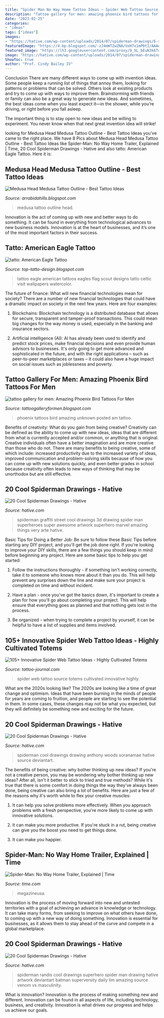 ```yaml
---
title: "Spider Man No Way Home Tattoo Ideas ~ Spider Web Tattoo Source Totems Cultivated Innovative Highly"
description: "Tattoo gallery for men: amazing phoenix bird tattoos for men"
date: "2023-02-25"
categories:
- "ideas"
tags: ["ideas"]
images:
- "https://hative.com/wp-content/uploads/2014/07/spiderman-drawings/6-spiderman-drawings.jpg"
featuredImage: "https://4.bp.blogspot.com/-zJ4mWTZwZNA/UxH7x1mPDtI/AAAAAAAAAiU/hscqcVWQFxQ/s1600/Amazing+Phoenix+Bird+Tattoos+For+Men.jpg"
featured_image: "https://lh3.googleusercontent.com/proxy/9_XL_bEuN3k6ToCAsqNiU6I6GPTyOCIyKI9a3vDKcLEqhqET_nkD01XuhptkYWGMMn0_uiYSHKPm4O981iqkdiBHoA1z7Viim-lHASjObyTaji2YhgwXwsarUNj50d79=w1200-h630-p-k-no-nu"
image: "https://hative.com/wp-content/uploads/2014/07/spiderman-drawings/6-spiderman-drawings.jpg"
ShowToc: true
author: "Prof. Cindy Bailey IV"
---
```



Conclusion
There are many different ways to come up with invention ideas. Some people keep a running list of things that annoy them, looking for patterns or problems that can be solved. Others look at existing products and try to come up with ways to improve them.
 Brainstorming with friends or family can also be a great way to generate new ideas. And sometimes, the best ideas come when you least expect it—in the shower, while you’re driving, or right before you fall asleep.

The important thing is to stay open to new ideas and be willing to experiment. You never know when that next great invention idea will strike!

	

		
looking for Medusa Head Medusa Tattoo Outline - Best Tattoo Ideas you've came to the right place. We have 8 Pics about Medusa Head Medusa Tattoo Outline - Best Tattoo Ideas like Spider-Man: No Way Home Trailer, Explained | Time, 20 Cool Spiderman Drawings - Hative and also tatto: American Eagle Tattoo. Here it is:
		
    
## Medusa Head Medusa Tattoo Outline - Best Tattoo Ideas

<img loading=lazy src="https://lh3.googleusercontent.com/proxy/9_XL_bEuN3k6ToCAsqNiU6I6GPTyOCIyKI9a3vDKcLEqhqET_nkD01XuhptkYWGMMn0_uiYSHKPm4O981iqkdiBHoA1z7Viim-lHASjObyTaji2YhgwXwsarUNj50d79=w1200-h630-p-k-no-nu" onerror="this.onerror=null;this.src='https://tse1.mm.bing.net/th?id=OIP.6VZLhBP_egtRE55QKHfVzwHaGO&amp;pid=15.1';" alt="Medusa Head Medusa Tattoo Outline - Best Tattoo Ideas">

_Source: arrabidahills.blogspot.com_

>medusa tattoo outline head. 

	

Innovation is the act of coming up with new and better ways to do something. It can be found in everything from technological advances to new business models. Innovation is at the heart of businesses, and it’s one of the most important factors in their success.

    
## Tatto: American Eagle Tattoo

<img loading=lazy src="http://3.bp.blogspot.com/-XaipPGDN2_8/UQVepohzFNI/AAAAAAAAQSs/BYBFm2ATFBw/s1600/Img9854_eagle.jpg" onerror="this.onerror=null;this.src='https://tse2.mm.bing.net/th?id=OIP.wymMuZdaokzFrw9IbLfOigAAAA&amp;pid=15.1';" alt="tatto: American Eagle Tattoo">

_Source: top-tatto-design.blogspot.com_

>tattoo eagle american tattoos eagles flag scout designs tatto celtic visit wallpapers watercolor. 

	

The future of finance: What will new financial technologies mean for society?
There are a number of new financial technologies that could have a dramatic impact on society in the next few years. Here are four examples:
1. Blockchains: Blockchain technology is a distributed database that allows for secure, transparent and tamper-proof transactions. This could mean big changes for the way money is used, especially in the banking and insurance sectors.

2. Artificial intelligence (AI): AI has already been used to identify and predict stock prices, make financial decisions and even provide human advisors to businesses. It's only going to get more advanced and sophisticated in the future, and with the right applications – such as peer-to-peer marketplaces or taxes – it could also have a huge impact on social issues such as joblessness and poverty.


    
## Tattoo Gallery For Men: Amazing Phoenix Bird Tattoos For Men

<img loading=lazy src="https://4.bp.blogspot.com/-zJ4mWTZwZNA/UxH7x1mPDtI/AAAAAAAAAiU/hscqcVWQFxQ/s1600/Amazing+Phoenix+Bird+Tattoos+For+Men.jpg" onerror="this.onerror=null;this.src='https://tse2.mm.bing.net/th?id=OIP.DC-2pWATsMCR934M531P6wHaKG&amp;pid=15.1';" alt="tattoo gallery for men: Amazing Phoenix Bird Tattoos For Men">

_Source: tattoogalleryformen.blogspot.com_

>phoenix tattoos bird amazing unknown posted am tattoo. 

	

Benefits of creativity: What do you gain from being creative?
Creativity can be defined as the ability to come up with new ideas, ideas that are different from what is currently accepted and/or common, or anything that is original. Creative individuals often have a better imagination and are more creative than those who do not. There are many benefits to being creative, some of which include: increased productivity due to the increased variety of ideas, improved communication and problem-solving skills because of how you can come up with new solutions quickly, and even better grades in school because creativity often leads to new ways of thinking that may be unorthodox but are still effective.

    
## 20 Cool Spiderman Drawings - Hative

<img loading=lazy src="https://hative.com/wp-content/uploads/2014/07/spiderman-drawings/4-spiderman-drawings.jpg" onerror="this.onerror=null;this.src='https://tse1.mm.bing.net/th?id=OIP.FoDb6moj54CFoORld7AAQwHaLH&amp;pid=15.1';" alt="20 Cool Spiderman Drawings - Hative">

_Source: hative.com_

>spiderman graffiti street cool drawings 3d drawing spider man superheroes super awesome artwork superhero marvel amazing things very arte hative. 

	

Basic Tips for Doing a Better Job: Be sure to follow these Basic Tips before starting any DIY project, and you'll get the job done right.
If you're looking to improve your DIY skills, there are a few things you should keep in mind before beginning any project. Here are some basic tips to help you get started: 
1) Follow the instructions thoroughly - if something isn't working correctly, take it to someone who knows more about it than you do. This will help prevent any surprises down the line and make sure your project is completed on time and without incident. 

2) Have a plan - once you've got the basics down, it's important to create a plan for how you'll go about completing your project. This will help ensure that everything goes as planned and that nothing gets lost in the process. 

3) Be organized - when trying to complete a project by yourself, it can be helpful to have a list of supplies and items involved.

    
## 105+ Innovative Spider Web Tattoo Ideas - Highly Cultivated Totems

<img loading=lazy src="http://tattoo-journal.com/wp-content/uploads/2016/09/spider-web-tattoo6-650x650.jpg" onerror="this.onerror=null;this.src='https://tse2.mm.bing.net/th?id=OIP.LNEcQsniyEW45VwmTPSYtwHaHa&amp;pid=15.1';" alt="105+ Innovative Spider Web Tattoo Ideas - Highly Cultivated Totems">

_Source: tattoo-journal.com_

>spider web tattoo source totems cultivated innovative highly. 

	

What are the 2020s looking like?
The 2020s are looking like a time of great change and optimism. Ideas that have been burning in the minds of people for years are coming to fruition, and people are starting to see the potential in them. In some cases, these changes may not be what you expected, but they will definitely be something new and exciting for the future.

    
## 20 Cool Spiderman Drawings - Hative

<img loading=lazy src="https://hative.com/wp-content/uploads/2014/07/spiderman-drawings/6-spiderman-drawings.jpg" onerror="this.onerror=null;this.src='https://tse2.mm.bing.net/th?id=OIP.z5GgcAyBC4O8_uCadql1DQHaKN&amp;pid=15.1';" alt="20 Cool Spiderman Drawings - Hative">

_Source: hative.com_

>spiderman cool drawings drawing anthony woods soranamae hative source deviantart. 

	

The benefits of being creative: why bother thinking up new ideas?
If you're not a creative person, you may be wondering why bother thinking up new ideas? After all, isn't it better to stick to tried and true methods? While it's true that there is some comfort in doing things the way they've always been done, being creative can also bring a lot of benefits. Here are just a few of the reasons why it's worth while to flex your creative muscles:
1. It can help you solve problems more effectively. When you approach problems with a fresh perspective, you're more likely to come up with innovative solutions.

2. It can make you more productive. If you're stuck in a rut, being creative can give you the boost you need to get things done.

3. It can make you happier.

    
## Spider-Man: No Way Home Trailer, Explained | Time

<img loading=lazy src="https://api.time.com/wp-content/uploads/2021/08/spider-man-no-way-home-12.png?w=1200&amp;h=628&amp;crop=1" onerror="this.onerror=null;this.src='https://tse3.mm.bing.net/th?id=OIP.LjwKenyAV-wXvKjwgE8UQwHaD4&amp;pid=15.1';" alt="Spider-Man: No Way Home Trailer, Explained | Time">

_Source: time.com_

>megazineusa. 

	

Innovation is the process of moving forward into new and untested territories with a goal of achieving an advance in knowledge or technology. It can take many forms, from seeking to improve on what others have done, to coming up with a new way of doing something. Innovation is essential for businesses, as it allows them to stay ahead of the curve and compete in a global marketplace.

    
## 20 Cool Spiderman Drawings - Hative

<img loading=lazy src="https://hative.com/wp-content/uploads/2014/07/spiderman-drawings/15-spiderman-drawings.jpg" onerror="this.onerror=null;this.src='https://tse1.mm.bing.net/th?id=OIP.T1VaZ5RqE1n-VBA_-6fhJwHaJv&amp;pid=15.1';" alt="20 Cool Spiderman Drawings - Hative">

_Source: hative.com_

>spiderman randis cool drawings superhero spider man drawing hative artwork deviantart batman superversity daily lim amazing source venom vs masculinity. 

	

What is innovation?
Innovation is the process of making something new and different. Innovation can be found in all aspects of life, including technology, business, and creativity. Innovation is what drives our progress and helps us achieve our goals.

